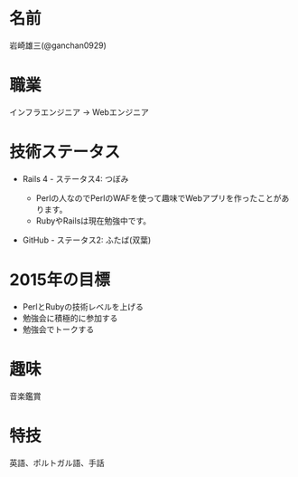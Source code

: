 # 名前

岩崎雄三(@ganchan0929)

# 職業

インフラエンジニア → Webエンジニア

# 技術ステータス

* Rails 4 - ステータス4: つぼみ
  - Perlの人なのでPerlのWAFを使って趣味でWebアプリを作ったことがあります。
  - RubyやRailsは現在勉強中です。

* GitHub - ステータス2: ふたば(双葉)

# 2015年の目標

* PerlとRubyの技術レベルを上げる
* 勉強会に積極的に参加する
* 勉強会でトークする

# 趣味

音楽鑑賞

# 特技

英語、ポルトガル語、手話
